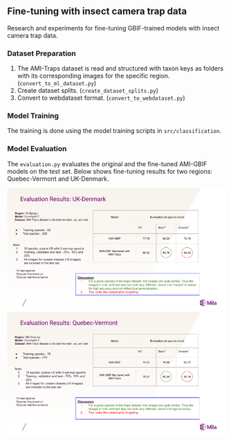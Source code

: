 ## Fine-tuning with insect camera trap data
Research and experiments for fine-tuning GBIF-trained models with insect camera trap data.

### Dataset Preparation
1. The AMI-Traps dataset is read and structured with taxon keys as folders with its corresponding images for the specific region. (`convert_to_ml_dataset.py`)
2. Create dataset splits. (`create_dataset_splits.py`)
3. Convert to webdataset format. (`convert_to_webdataset.py`)

### Model Training
The training is done using the model training scripts in `src/classification`. 


### Model Evaluation
The `evaluation.py` evaluates the original and the fine-tuned AMI-GBIF models on the test set. Below shows fine-tuning results for two regions: Quebec-Vermont and UK-Denmark.

<img src='../../assets/fine_tuning/fine_tuning_results1.png'>
<img src='../../assets/fine_tuning/fine_tuning_results2.png'>